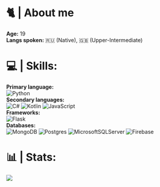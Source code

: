# 🐈 | About me
<b>Age:</b> 19<br>
<b>Langs spoken:</b> 🇷🇺 (Native), 🇬🇧 (Upper-Intermediate)<br>

# 💻 | Skills:
<b>Primary language:</b><br>
![Python](https://img.shields.io/badge/python-3670A0?style=for-the-badge&logo=python&logoColor=ffdd54) <br>
<b>Secondary languages:</b><br>
![C#](https://img.shields.io/badge/c%23-%23239120.svg?style=for-the-badge&logo=csharp&logoColor=white) ![Kotlin](https://img.shields.io/badge/kotlin-%237F52FF.svg?style=for-the-badge&logo=kotlin&logoColor=white&color=7f52ff) ![JavaScript](https://img.shields.io/badge/javascript-%23323330.svg?style=for-the-badge&logo=javascript&logoColor=%23F7DF1E) <br>
<b>Frameworks:</b><br>
![Flask](https://img.shields.io/badge/flask-%23000.svg?style=for-the-badge&logo=flask&logoColor=white)<br>
<b>Databases:</b><br>
![MongoDB](https://img.shields.io/badge/MongoDB-%234ea94b.svg?style=for-the-badge&logo=mongodb&logoColor=white) ![Postgres](https://img.shields.io/badge/postgres-%23316192.svg?style=for-the-badge&logo=postgresql&logoColor=white) ![MicrosoftSQLServer](https://img.shields.io/badge/MS%20SQL%20Server-CC2927?style=for-the-badge&logo=microsoft%20sql%20server&logoColor=white) ![Firebase](https://img.shields.io/badge/firebase-%23039BE5.svg?style=for-the-badge&logo=firebase)

# 📊 | Stats:
![](https://github-readme-stats.vercel.app/api/top-langs/?username=yuowu&theme=buefy&hide_border=false&include_all_commits=true&count_private=true&layout=compact)
